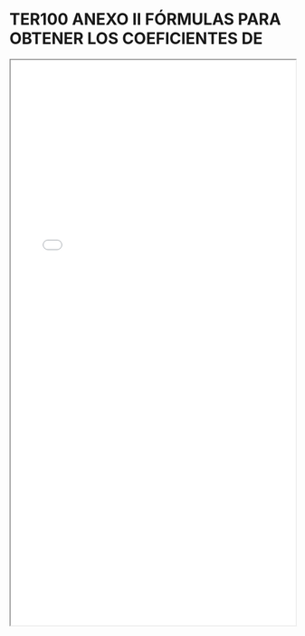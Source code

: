 # TER100 ANEXO II FÓRMULAS PARA OBTENER LOS COEFICIENTES DE

<iframe src="../TER100 ANEXO II FÓRMULAS PARA OBTENER LOS COEFICIENTES DE.pdf" width="100%" height="1000px"></iframe>
